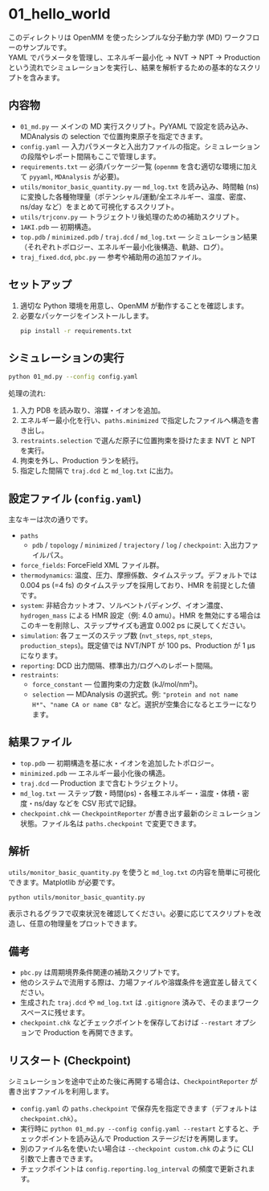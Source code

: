 # 01_hello_world

このディレクトリは OpenMM を使ったシンプルな分子動力学 (MD) ワークフローのサンプルです。  
YAML でパラメータを管理し、エネルギー最小化 → NVT → NPT → Production という流れでシミュレーションを実行し、結果を解析するための基本的なスクリプトを含みます。

## 内容物
- `01_md.py` — メインの MD 実行スクリプト。PyYAML で設定を読み込み、MDAnalysis の selection で位置拘束原子を指定できます。
- `config.yaml` — 入力パラメータと入出力ファイルの指定。シミュレーションの段階やレポート間隔もここで管理します。
- `requirements.txt` — 必須パッケージ一覧 (`openmm` を含む適切な環境に加えて `pyyaml`, `MDAnalysis` が必要)。
- `utils/monitor_basic_quantity.py` — `md_log.txt` を読み込み、時間軸 (ns) に変換した各種物理量（ポテンシャル/運動/全エネルギー、温度、密度、ns/day など）をまとめて可視化するスクリプト。
- `utils/trjconv.py` — トラジェクトリ後処理のための補助スクリプト。
- `1AKI.pdb` — 初期構造。
- `top.pdb` / `minimized.pdb` / `traj.dcd` / `md_log.txt` — シミュレーション結果（それぞれトポロジー、エネルギー最小化後構造、軌跡、ログ）。
- `traj_fixed.dcd`, `pbc.py` — 参考や補助用の追加ファイル。

## セットアップ
1. 適切な Python 環境を用意し、OpenMM が動作することを確認します。
2. 必要なパッケージをインストールします。
   ```bash
   pip install -r requirements.txt
   ```

## シミュレーションの実行
```bash
python 01_md.py --config config.yaml
```

処理の流れ:
1. 入力 PDB を読み取り、溶媒・イオンを追加。
2. エネルギー最小化を行い、`paths.minimized` で指定したファイルへ構造を書き出し。
3. `restraints.selection` で選んだ原子に位置拘束を掛けたまま NVT と NPT を実行。
4. 拘束を外し、Production ランを続行。
5. 指定した間隔で `traj.dcd` と `md_log.txt` に出力。

## 設定ファイル (`config.yaml`)
主なキーは次の通りです。

- `paths`  
  - `pdb` / `topology` / `minimized` / `trajectory` / `log` / `checkpoint`: 入出力ファイルパス。
- `force_fields`: ForceField XML ファイル群。
- `thermodynamics`: 温度、圧力、摩擦係数、タイムステップ。デフォルトでは 0.004 ps (=4 fs) のタイムステップを採用しており、HMR を前提とした値です。
- `system`: 非結合カットオフ、ソルベントパディング、イオン濃度、`hydrogen_mass` による HMR 設定（例: 4.0 amu）。HMR を無効にする場合はこのキーを削除し、ステップサイズも適宜 0.002 ps に戻してください。
- `simulation`: 各フェーズのステップ数 (`nvt_steps`, `npt_steps`, `production_steps`)。既定値では NVT/NPT が 100 ps、Production が 1 µs になります。
- `reporting`: DCD 出力間隔、標準出力/ログへのレポート間隔。
- `restraints`: 
  - `force_constant` — 位置拘束の力定数 (kJ/mol/nm²)。
  - `selection` — MDAnalysis の選択式。例: `"protein and not name H*"`、`"name CA or name CB"` など。選択が空集合になるとエラーになります。

## 結果ファイル
- `top.pdb` — 初期構造を基に水・イオンを追加したトポロジー。
- `minimized.pdb` — エネルギー最小化後の構造。
- `traj.dcd` — Production まで含むトラジェクトリ。
- `md_log.txt` — ステップ数・時間(ps)・各種エネルギー・温度・体積・密度・ns/day などを CSV 形式で記録。
- `checkpoint.chk` — `CheckpointReporter` が書き出す最新のシミュレーション状態。ファイル名は `paths.checkpoint` で変更できます。

## 解析
`utils/monitor_basic_quantity.py` を使うと `md_log.txt` の内容を簡単に可視化できます。Matplotlib が必要です。
```bash
python utils/monitor_basic_quantity.py
```
表示されるグラフで収束状況を確認してください。必要に応じてスクリプトを改造し、任意の物理量をプロットできます。

## 備考
- `pbc.py` は周期境界条件関連の補助スクリプトです。
- 他のシステムで流用する際は、力場ファイルや溶媒条件を適宜差し替えてください。
- 生成された `traj.dcd` や `md_log.txt` は `.gitignore` 済みで、そのままワークスペースに残せます。
- `checkpoint.chk` などチェックポイントを保存しておけば `--restart` オプションで Production を再開できます。

## リスタート (Checkpoint)

シミュレーションを途中で止めた後に再開する場合は、`CheckpointReporter` が書き出すファイルを利用します。

- `config.yaml` の `paths.checkpoint` で保存先を指定できます（デフォルトは `checkpoint.chk`）。
- 実行時に `python 01_md.py --config config.yaml --restart` とすると、チェックポイントを読み込んで Production ステージだけを再開します。
- 別のファイル名を使いたい場合は `--checkpoint custom.chk` のように CLI 引数で上書きできます。
- チェックポイントは `config.reporting.log_interval` の頻度で更新されます。
